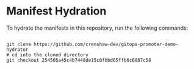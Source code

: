
# Manifest Hydration

To hydrate the manifests in this repository, run the following commands:

```shell

git clone https://github.com/crenshaw-dev/gitops-promoter-demo-hydrator
# cd into the cloned directory
git checkout 254505a45c4b7448de15c0fbbd65ffb6c6087c58
```
